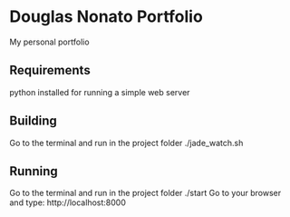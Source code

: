 # Douglas Nonato Portfolio
My personal portfolio

## Requirements
python installed for running a simple web server

## Building
Go to the terminal and run in the project folder ./jade_watch.sh

## Running
Go to the terminal and run in the project folder ./start
Go to your browser and type: http://localhost:8000
